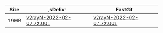 |    Size   |     jsDelivr  | FastGit |
|  ---  |  ---  |  ---  |
| 19MB | [v2rayN-2022-02-07.7z.001](https://cdn.jsdelivr.net/gh/googleians/v2rayN-32@main/v2rayN-2022-02-07.7z.001) | [v2rayN-2022-02-07.7z.001](https://raw.fastgit.org/googleians/v2rayN-32/main/v2rayN-2022-02-07.7z.001) |
